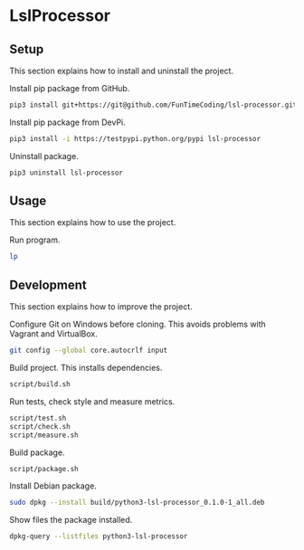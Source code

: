 # LslProcessor

## Setup

This section explains how to install and uninstall the project.

Install pip package from GitHub.

```sh
pip3 install git+https://git@github.com/FunTimeCoding/lsl-processor.git#egg=lsl-processor
```

Install pip package from DevPi.

```sh
pip3 install -i https://testpypi.python.org/pypi lsl-processor
```

Uninstall package.

```sh
pip3 uninstall lsl-processor
```


## Usage

This section explains how to use the project.

Run program.

```sh
lp
```


## Development

This section explains how to improve the project.

Configure Git on Windows before cloning. This avoids problems with Vagrant and VirtualBox.

```sh
git config --global core.autocrlf input
```

Build project. This installs dependencies.

```sh
script/build.sh
```

Run tests, check style and measure metrics.

```sh
script/test.sh
script/check.sh
script/measure.sh
```

Build package.

```sh
script/package.sh
```

Install Debian package.

```sh
sudo dpkg --install build/python3-lsl-processor_0.1.0-1_all.deb
```

Show files the package installed.

```sh
dpkg-query --listfiles python3-lsl-processor
```
